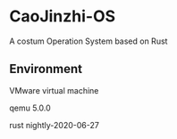 # CaoJinzhi-OS
A costum Operation System based on Rust

## Environment
VMware virtual machine

qemu 5.0.0

rust nightly-2020-06-27

